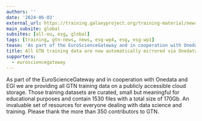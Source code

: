 ```yaml
---
authors: ''
date: '2024-06-03'
external_url: https://training.galaxyproject.org/training-material/news/2024/06/03/onedata.html
main_subsite: global
subsites: [all-eu, esg, global]
tags: [training, gtn-news, news, esg-wp4, esg, esg-wp1]
tease: 'As part of the EuroScienceGateway and in cooperation with Onedata and EGI we are providing all GTN training data on a publicly accessible cloud storage'
title: All GTN training data are now automatically mirrored via Onedata
supporters:
  - eurosciencegateway
---
```

As part of the EuroScienceGateway and in cooperation with Onedata and EGI we are providing all GTN training data on a publicly accessible cloud storage. Those training datasets are curated, small but meaningful for educational purposes and contain 1530 files with a total size of 170Gb. An invaluable set of resources for everyone dealing with data science and training. Please thank the more than 350 contributors to GTN.

